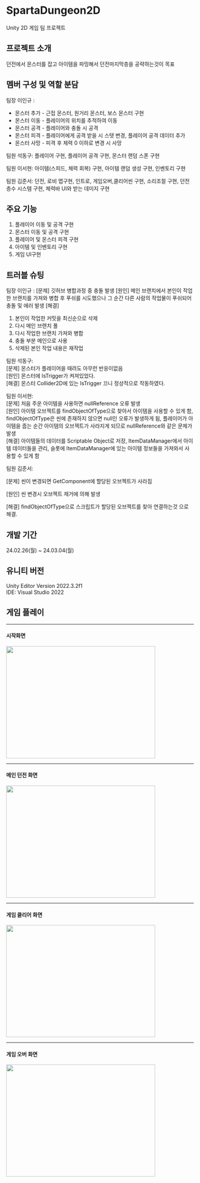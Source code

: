 # SpartaDungeon2D
Unity 2D 게임 팀 프로젝트

## 프로젝트 소개
던전에서 몬스터를 잡고 아이템을 파밍해서 던전마지막층을 공략하는것이 목표

## 멤버 구성 및 역할 분담  
팀장 이인규 : 
- 몬스터 추가 - 근접 몬스터, 원거리 몬스터, 보스 몬스터 구현
- 몬스터 이동 - 플레이어의 위치를 추적하여 이동
- 몬스터 공격 - 플레이어와 충돌 시 공격
- 몬스터 피격 - 플레이어에게 공격 받을 시 스텟 변경, 플레이어 공격 데이터 추가
- 몬스터 사망 - 피격 후 체력 0 이하로 변경 시 사망

팀원 석동구: 플레이어 구현, 플레이어 공격 구현, 몬스터 랜덤 스폰 구현   

팀원 이서현: 아이템(스피드, 체력 회복) 구현, 아이템 랜덤 생성 구현, 인벤토리 구현

팀원 김준서: 던전, 로비 맵구현, 인트로, 게임오버,클리어씬 구현, 소리조절 구현, 던전층수 시스템 구현, 체력바 UI와 받는 데미지 구현

## 주요 기능
1. 플레이어 이동 및 공격 구현
2. 몬스터 이동 및 공격 구현
3. 플레이어 및 몬스터 피격 구현
4. 아이템 및 인벤토리 구현
5. 게임 UI구현

## 트러블 슈팅
팀장 이인규 :
[문제]
깃허브 병합과정 중 충돌 발생
[원인]
메인 브랜치에서 본인이 작업한 브랜치를 가져와 병합 후 푸쉬를 시도했으나 그 순간 다른 사람의 작업물이 푸쉬되어 충돌 및 에러 발생
[해결]
1. 본인이 작업한 커밋을 최신순으로 삭제
2. 다시 메인 브랜치 풀
3. 다시 작업한 브랜치 가져와 병합
4. 충돌 부분 메인으로 사용
5. 삭제된 본인 작업 내용은 재작업

팀원 석동구:   
[문제] 몬스터가 플레이어을 때려도 아무런 반응이없음   
[원인] 몬스터에 IsTrigger가 켜져있었다.   
[해결] 몬스터 Collider2D에 있는  IsTrigger 끄니 정상적으로 작동하였다.  

팀원 이서현:   
[문제] 처음 주운 아이템을 사용하면  nullReference 오류 발생   
[원인] 아이템 오브젝트를 findObjectOfType으로 찾아서 아이템을 사용할 수 있게 함, findObjectOfType은 씬에 존재하지 않으면 null인 오류가 발생하게 됨, 플레이어가 아이템을 줍는 순간 아이템의 오브젝트가 사라지게 되므로 nullReference와 같은 문제가 발생   
[해결] 아이템들의 데이터를 Scriptable Object로 저장, ItemDataManager에서 아이템 데이터들을 관리, 슬롯에 ItemDataManager에 있는 아이템 정보들을 가져와서 사용할 수 있게 함   

팀원 김준서:

[문제] 씬이 변경되면 GetComponent에 할당된 오브젝트가 사라짐

[원인] 씬 변경시 오브젝트 제거에 의해 발생

[해결] findObjectOfType으로 스크립트가 할당된 오브젝트를 찾아 연결하는것 으로 해결.

## 개발 기간
24.02.26(월) ~ 24.03.04(월)

## 유니티 버전
Unity Editor Version 2022.3.2f1   
IDE: Visual Studio 2022

## 게임 플레이
---
#### 시작화면
<img src = "https://github.com/Rivene/SpartaDungeon2D/assets/129824716/b75fcac7-3919-44d6-8092-513d29c3847a" width="400" height="300"/>

---
#### 메인 던전 화면
<img src = "https://github.com/Rivene/SpartaDungeon2D/assets/129824716/a9227ccb-22ad-41a1-81dc-00eabf1674ce" width="400" height="300"/>

---
#### 게임 클리어 화면
<img src = "https://github.com/Rivene/SpartaDungeon2D/assets/129824716/9b86408f-d6ba-4018-b551-d462251bb670" width="400" height="300"/>

---
#### 게임 오버 화면
<img src = "https://github.com/Rivene/SpartaDungeon2D/assets/129824716/57ff1015-13ca-4598-9bff-5779aad5c20a" width="400" height="300"/>
